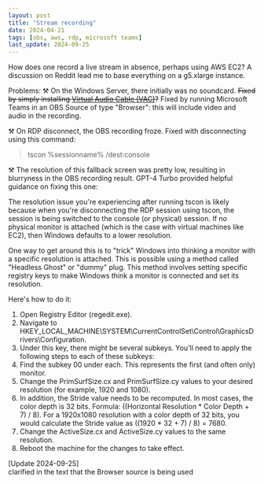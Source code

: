 ```yaml
---
layout: post
title: "Stream recording"
date: 2024-04-21
tags: [obs, aws, rdp, microsoft teams]
last_update: 2024-09-25
---
```


How does one record a live stream in absence, perhaps using AWS EC2? A discussion on Reddit lead me to base everything on a g5.xlarge instance.


Problems:
⚒️ On the Windows Server, there initially was no soundcard. ~~Fixed by simply installing [Virtual Audio Cable (VAC)](https://vac.muzychenko.net/en/)?~~ Fixed by running Microsoft Teams in an OBS Source of type "Browser": this will include video and audio in the recording.

⚒️ On RDP disconnect, the OBS recording froze. Fixed with disconnecting using this command:
> tscon %sessionname% /dest:console

⚒️ The resolution of this fallback screen was pretty low, resulting in blurryness in the OBS recording result. GPT-4 Turbo provided helpful guidance on fixing this one:

The resolution issue you're experiencing after running tscon is likely because when you're disconnecting the RDP session using tscon, the session is being switched to the console (or physical) session. If no physical monitor is attached (which is the case with virtual machines like EC2), then Windows defaults to a lower resolution.

One way to get around this is to "trick" Windows into thinking a monitor with a specific resolution is attached. This is possible using a method called "Headless Ghost" or "dummy" plug. This method involves setting specific registry keys to make Windows think a monitor is connected and set its resolution.

Here's how to do it:

1. Open Registry Editor (regedit.exe).
2. Navigate to HKEY_LOCAL_MACHINE\SYSTEM\CurrentControlSet\Control\GraphicsDrivers\Configuration.
3. Under this key, there might be several subkeys. You'll need to apply the following steps to each of these subkeys:
4. Find the subkey 00 under each. This represents the first (and often only) monitor.
5. Change the PrimSurfSize.cx and PrimSurfSize.cy values to your desired resolution (for example, 1920 and 1080).
6. In addition, the Stride value needs to be recomputed. In most cases, the color depth is 32 bits. Formula: ((Horizontal Resolution * Color Depth + 7) / 8). For a 1920x1080 resolution with a color depth of 32 bits, you would calculate the Stride value as ((1920 * 32 + 7) / 8) = 7680. 
7. Change the ActiveSize.cx and ActiveSize.cy values to the same resolution.
8. Reboot the machine for the changes to take effect.

[Update 2024-09-25] \
clarified in the text that the Browser source is being used